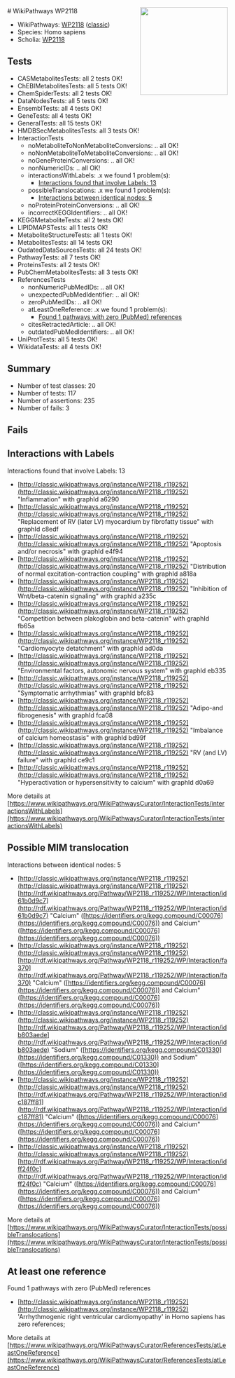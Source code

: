 <img style="float: right; width: 200px" src="https://upload.wikimedia.org/wikipedia/commons/thumb/8/83/Wplogo_with_text_500.png/640px-Wplogo_with_text_500.png" />
# WikiPathways WP2118

* WikiPathways: [WP2118](https://wikipathways.org/pathways/WP2118) ([classic](https://classic.wikipathways.org/instance/WP2118))
* Species: Homo sapiens
* Scholia: [WP2118](https://scholia.toolforge.org/wikipathways/WP2118)
## Tests
* CASMetabolitesTests: all 2 tests OK!
* ChEBIMetabolitesTests: all 5 tests OK!
* ChemSpiderTests: all 2 tests OK!
* DataNodesTests: all 5 tests OK!
* EnsemblTests: all 4 tests OK!
* GeneTests: all 4 tests OK!
* GeneralTests: all 15 tests OK!
* HMDBSecMetabolitesTests: all 3 tests OK!
* InteractionTests
    * noMetaboliteToNonMetaboliteConversions: .. all OK!
    * noNonMetaboliteToMetaboliteConversions: .. all OK!
    * noGeneProteinConversions: .. all OK!
    * nonNumericIDs: .. all OK!
    * interactionsWithLabels: .x we found 1 problem(s):
        * [Interactions found that involve Labels: 13](#fe97a8bb)
    * possibleTranslocations: .x we found 1 problem(s):
        * [Interactions between identical nodes: 5](#1c11820a)
    * noProteinProteinConversions: .. all OK!
    * incorrectKEGGIdentifiers: .. all OK!
* KEGGMetaboliteTests: all 2 tests OK!
* LIPIDMAPSTests: all 1 tests OK!
* MetaboliteStructureTests: all 1 tests OK!
* MetabolitesTests: all 14 tests OK!
* OudatedDataSourcesTests: all 24 tests OK!
* PathwayTests: all 7 tests OK!
* ProteinsTests: all 2 tests OK!
* PubChemMetabolitesTests: all 3 tests OK!
* ReferencesTests
    * nonNumericPubMedIDs: .. all OK!
    * unexpectedPubMedIdentifier: .. all OK!
    * zeroPubMedIDs: .. all OK!
    * atLeastOneReference: .x we found 1 problem(s):
        * [Found 1 pathways with zero (PubMed) references](#d0a459f0)
    * citesRetractedArticle: .. all OK!
    * outdatedPubMedIdentifiers: .. all OK!
* UniProtTests: all 5 tests OK!
* WikidataTests: all 4 tests OK!


## Summary

* Number of test classes: 20
* Number of tests: 117
* Number of assertions: 235
* Number of fails: 3

## Fails

<a name="fe97a8bb" />

## Interactions with Labels

Interactions found that involve Labels: 13

* [http://classic.wikipathways.org/instance/WP2118_r119252](http://classic.wikipathways.org/instance/WP2118_r119252) "Inflammation" with graphId a6290
* [http://classic.wikipathways.org/instance/WP2118_r119252](http://classic.wikipathways.org/instance/WP2118_r119252) "Replacement of
RV (later LV) myocardium
by fibrofatty tissue" with graphId c8edf
* [http://classic.wikipathways.org/instance/WP2118_r119252](http://classic.wikipathways.org/instance/WP2118_r119252) "Apoptosis and/or
necrosis" with graphId e4f94
* [http://classic.wikipathways.org/instance/WP2118_r119252](http://classic.wikipathways.org/instance/WP2118_r119252) "Distribution of normal
excitation-contraction
coupling" with graphId a818a
* [http://classic.wikipathways.org/instance/WP2118_r119252](http://classic.wikipathways.org/instance/WP2118_r119252) "Inhibition of Wnt/beta-catenin
signaling" with graphId a235c
* [http://classic.wikipathways.org/instance/WP2118_r119252](http://classic.wikipathways.org/instance/WP2118_r119252) "Competition between
plakoglobin and beta-catenin" with graphId fb65a
* [http://classic.wikipathways.org/instance/WP2118_r119252](http://classic.wikipathways.org/instance/WP2118_r119252) "Cardiomyocyte
detatchment" with graphId ad0da
* [http://classic.wikipathways.org/instance/WP2118_r119252](http://classic.wikipathways.org/instance/WP2118_r119252) "Environmental factors,
autonomic nervous system" with graphId eb335
* [http://classic.wikipathways.org/instance/WP2118_r119252](http://classic.wikipathways.org/instance/WP2118_r119252) "Symptomatic
arrhythmias" with graphId bfc83
* [http://classic.wikipathways.org/instance/WP2118_r119252](http://classic.wikipathways.org/instance/WP2118_r119252) "Adipo-and
fibrogenesis" with graphId fca08
* [http://classic.wikipathways.org/instance/WP2118_r119252](http://classic.wikipathways.org/instance/WP2118_r119252) "Imbalance of calcium
homeostasis" with graphId bd99f
* [http://classic.wikipathways.org/instance/WP2118_r119252](http://classic.wikipathways.org/instance/WP2118_r119252) "RV (and LV) failure" with graphId ce9c1
* [http://classic.wikipathways.org/instance/WP2118_r119252](http://classic.wikipathways.org/instance/WP2118_r119252) "Hyperactivation or
hypersensitivity to calcium" with graphId d0a69


More details at [https://www.wikipathways.org/WikiPathwaysCurator/InteractionTests/interactionsWithLabels](https://www.wikipathways.org/WikiPathwaysCurator/InteractionTests/interactionsWithLabels)

<a name="1c11820a" />

## Possible MIM translocation

Interactions between identical nodes: 5

* [http://classic.wikipathways.org/instance/WP2118_r119252](http://classic.wikipathways.org/instance/WP2118_r119252) [http://rdf.wikipathways.org/Pathway/WP2118_r119252/WP/Interaction/id61b0d9c7](http://rdf.wikipathways.org/Pathway/WP2118_r119252/WP/Interaction/id61b0d9c7) "Calcium" ([https://identifiers.org/kegg.compound/C00076](https://identifiers.org/kegg.compound/C00076)) and 
Calcium" ([https://identifiers.org/kegg.compound/C00076](https://identifiers.org/kegg.compound/C00076))
* [http://classic.wikipathways.org/instance/WP2118_r119252](http://classic.wikipathways.org/instance/WP2118_r119252) [http://rdf.wikipathways.org/Pathway/WP2118_r119252/WP/Interaction/fa370](http://rdf.wikipathways.org/Pathway/WP2118_r119252/WP/Interaction/fa370) "Calcium" ([https://identifiers.org/kegg.compound/C00076](https://identifiers.org/kegg.compound/C00076)) and 
Calcium" ([https://identifiers.org/kegg.compound/C00076](https://identifiers.org/kegg.compound/C00076))
* [http://classic.wikipathways.org/instance/WP2118_r119252](http://classic.wikipathways.org/instance/WP2118_r119252) [http://rdf.wikipathways.org/Pathway/WP2118_r119252/WP/Interaction/idb803aede](http://rdf.wikipathways.org/Pathway/WP2118_r119252/WP/Interaction/idb803aede) "Sodium" ([https://identifiers.org/kegg.compound/C01330](https://identifiers.org/kegg.compound/C01330)) and 
Sodium" ([https://identifiers.org/kegg.compound/C01330](https://identifiers.org/kegg.compound/C01330))
* [http://classic.wikipathways.org/instance/WP2118_r119252](http://classic.wikipathways.org/instance/WP2118_r119252) [http://rdf.wikipathways.org/Pathway/WP2118_r119252/WP/Interaction/idc187ff81](http://rdf.wikipathways.org/Pathway/WP2118_r119252/WP/Interaction/idc187ff81) "Calcium" ([https://identifiers.org/kegg.compound/C00076](https://identifiers.org/kegg.compound/C00076)) and 
Calcium" ([https://identifiers.org/kegg.compound/C00076](https://identifiers.org/kegg.compound/C00076))
* [http://classic.wikipathways.org/instance/WP2118_r119252](http://classic.wikipathways.org/instance/WP2118_r119252) [http://rdf.wikipathways.org/Pathway/WP2118_r119252/WP/Interaction/idff24f0c](http://rdf.wikipathways.org/Pathway/WP2118_r119252/WP/Interaction/idff24f0c) "Calcium" ([https://identifiers.org/kegg.compound/C00076](https://identifiers.org/kegg.compound/C00076)) and 
Calcium" ([https://identifiers.org/kegg.compound/C00076](https://identifiers.org/kegg.compound/C00076))


More details at [https://www.wikipathways.org/WikiPathwaysCurator/InteractionTests/possibleTranslocations](https://www.wikipathways.org/WikiPathwaysCurator/InteractionTests/possibleTranslocations)

<a name="d0a459f0" />

## At least one reference

Found 1 pathways with zero (PubMed) references

* [http://classic.wikipathways.org/instance/WP2118_r119252](http://classic.wikipathways.org/instance/WP2118_r119252) 'Arrhythmogenic right ventricular cardiomyopathy' in Homo sapiens has zero references; 


More details at [https://www.wikipathways.org/WikiPathwaysCurator/ReferencesTests/atLeastOneReference](https://www.wikipathways.org/WikiPathwaysCurator/ReferencesTests/atLeastOneReference)

